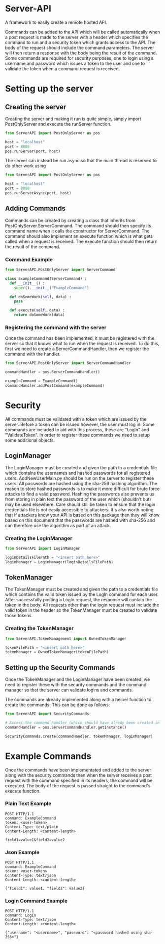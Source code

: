 # Server-API
A framework to easily create a remote hosted API.

Commands can be added to the API which will be called automatically when a post request is made to the server with a header which specifies the command to run and a security token which grants access to the API. 
The body of the request should include the command parameters. 
The server will then return a response with the body being the result of the command.
Some commands are required for security purposes, one to login using a username and password which issues a token to the user and one to validate the token when a command request is received.
    
# Setting up the server
## Creating the server
Creating the server and making it run is quite simple, simply import PostOnlyServer and execute the runServer function.

```python
from ServerAPI import PostOnlyServer as pos

host = "localhost"
port = 8080
pos.runServer(port, host)
```

The server can instead be run async so that the main thread is reserved to do other work using

```python
from ServerAPI import PostOnlyServer as pos

host = "localhost"
port = 8080
pos.runServerAsync(port, host)
```

## Adding Commands
Commands can be created by creating a class that inherits from PostOnlyServer.ServerCommand. 
The command should then specify its command name when it calls the constructor for ServerCommand. 
The command should also implement an execute function which is what gets called when a request is received. 
The execute function should then return the result of the command.

### Command Example
```python
from ServerAPI.PostOnlyServer import ServerCommand

class ExampleCommand(ServerCommand) :
  def __init__() :
    super().__init__("ExampleCommand")

  def doSomeWork(self, data) :
    pass

  def execute(self, data) :
    return doSomeWork(data)
```
      
### Registering the command with the server
Once the command has been implemented, it must be registered with the server so that it knows what to run when the request is received.
To do this, first we need to create a ServerCommandHandler, then we register the command with the handler.

```python
from ServerAPI.PostOnlyServer import ServerCommandHandler

commandHandler = pos.ServerCommandHandler()

exampleCommand = ExampleCommand()
commandHandler.addPostCommand(exampleCommand)
```

 # Security
All commands must be validated with a token which are issued by the server.
Before a token can be issued however, the user must log in.
Some commands are included to aid with this process, these are "LogIn" and "ValidateToken".
In order to register these commands we need to setup some additional objects.

## LoginManager
The LoginManager must be created and given the path to a credentials file which contains the usernames and hashed passwords for all registered users.
AddNewUserMain.py should be run on the server to register these users.
All passwords are hashed using the sha-256 hashing algorithm. The reason to store hashed passwords is to make it more difficult for brute force attacks to find a valid password.
Hashing the passwords also prevents us from storing in plain text the password of the user which (shouldn't but) may be used elsewhere.
Care should still be taken to ensure that the login credentials file is not easily accessible to attackers.
It's also worth noting that if attackers know your API is based on this package then they will know based on this document that the passwords are hashed with sha-256 and can therefore use the algorithm as part of an attack.

### Creating the LoginManager

```python
from ServerAPI import LoginManager

loginDetailsFilePath = "<insert path here>"
loginManager = LoginManager(loginDetailsFilePath)
```

## TokenManager
The TokenManager must be created and given the path to a credentials file which contains the valid token issued by the LogIn command for each user.
After successfully posting a LogIn request, the response will contain the token in the body.
All requests other than the login request must include the valid token in the header so the TokenManager must be created to validate those tokens.

### Creating the TokenManager

```python
from ServerAPI.TokenManagement import OwnedTokenManager

tokenFilePath = "<insert path here>"
tokenManager = OwnedTokenManager(tokenFilePath)
```

## Setting up the Security Commands
Once the TokenManager and the LoginManager have been created, we need to register these with the security commands and the command manager so that the server can validate logins and commands.

The commands are already implemented along with a helper function to create the commands. This can be done as follows:
    
```python
from ServerAPI import SecurityCommands

# Access the command handler (which should have alredy been created in a previous step)
commandHandler = pos.ServerCommandHandler.getInstance()

SecurityCommands.create(commandHandler, tokenManager, loginManager)
```

# Example Commands
Once the commands have been implementated and added to the server along with the security commands then when the server receives a post request with the command specified in its headers, the command will be executed.
The body of the request is passed straight to the command's execute function.

### Plain Text Example

    POST HTTP/1.1
    command: ExampleCommand
    token: <user-token>
    Content-Type: text/plain
    Content-Length: <content-length>

    field1=value1&field2=value2
    
### Json Example

    POST HTTP/1.1
    command: ExampleCommand
    token: <user-token>
    Content-Type: text/json
    Content-Length: <content-length>
    
    {"field1": value1, "field2": value2}
    
### Login Command Example

    POST HTTP/1.1
    command: LogIn
    Content-Type: text/json
    Content-Length: <content-length>
    
    {"username": "<username>", "password": "<password hashed using sha-256>"}

